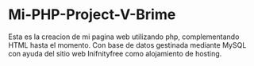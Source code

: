 # Mi-PHP-Project-V-Brime
Esta es la creacion de mi pagina web utilizando php, complementando HTML hasta el momento. Con base de datos gestinada mediante MySQL con ayuda del sitio web Inifnityfree como alojamiento de hosting.
